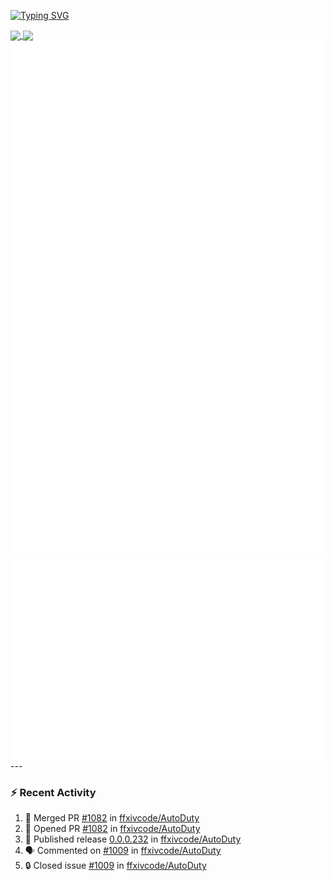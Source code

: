 [![Typing SVG](https://readme-typing-svg.demolab.com?font=Fira+Code&duration=1000&pause=1000&multiline=true&repeat=false&width=435&lines=Simon+Latusek+%7C+Gameplay+Engineer)](https://git.io/typing-svg)

<a href="https://github.com/anuraghazra/github-readme-stats">
  <img height=200 align="center" src="https://github-readme-stats.vercel.app/api?username=erdelf&theme=radical" />
</a>
<a href="https://github.com/anuraghazra/convoychat">
  <img height=200 align="center" src="https://streak-stats.demolab.com?user=erdelf&theme=radical&mode=weekly" />
</a>

<picture>
  <img src="/github-metrics.svg" alt="Metrics">
</picture>

<picture>
  <img src="/github-metrics-achievements.svg" alt="Achievements">
</picture>
---

### :zap: Recent Activity
<!--START_SECTION:activity-->
1. 🎉 Merged PR [#1082](https://github.com/ffxivcode/AutoDuty/pull/1082) in [ffxivcode/AutoDuty](https://github.com/ffxivcode/AutoDuty)
2. 💪 Opened PR [#1082](https://github.com/ffxivcode/AutoDuty/pull/1082) in [ffxivcode/AutoDuty](https://github.com/ffxivcode/AutoDuty)
3. 🚀 Published release [0.0.0.232](https://github.com/ffxivcode/AutoDuty/releases/tag/0.0.0.232) in [ffxivcode/AutoDuty](https://github.com/ffxivcode/AutoDuty)
4. 🗣 Commented on [#1009](https://github.com/ffxivcode/AutoDuty/issues/1009#issuecomment-3174267867) in [ffxivcode/AutoDuty](https://github.com/ffxivcode/AutoDuty)
5. 🔒 Closed issue [#1009](https://github.com/ffxivcode/AutoDuty/issues/1009) in [ffxivcode/AutoDuty](https://github.com/ffxivcode/AutoDuty)
<!--END_SECTION:activity-->

<!--
**erdelf/erdelf** is a ✨ _special_ ✨ repository because its `README.md` (this file) appears on your GitHub profile.

Here are some ideas to get you started:

- 🔭 I’m currently working on ...
- 🌱 I’m currently learning ...
- 👯 I’m looking to collaborate on ...
- 🤔 I’m looking for help with ...
- 💬 Ask me about ...
- 📫 How to reach me: ...
- 😄 Pronouns: ...
- ⚡ Fun fact: ...
-->
